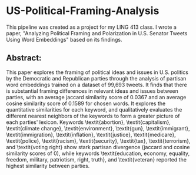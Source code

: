 # US-Political-Framing-Analysis
This pipeline was created as a project for my LING 413 class.  I wrote a paper, "Analyzing Political Framing and Polarization in U.S. Senator Tweets Using Word Embeddings" based on its findings.

## Abstract:
This paper explores the framing of political ideas and issues in U.S. politics by the Democratic and Republican parties through the analysis of partisan word embeddings trained on a dataset of 99,693 tweets.  It finds that there is substantial framing differences in relevant ideas and issues between parties, with an average jaccard similarity score of 0.0367 and an average cosine similarity score of 0.1589 for chosen words.  It explores the quantitative similarities for each keyword, and qualitatively evaluates the different nearest neighbors of the keywords to form a greater picture of each parties' lexicon.  Keywords \textit{abortion}, \textit{capitalism}, \textit{climate change}, \textit{environment}, \textit{gun}, \textit{immigrant}, \textit{immigration}, \textit{inflation}, \textit{justice}, \textit{medicare}, \textit{police}, \textit{racism}, \textit{security}, \textit{tax}, \textit{terrorism}, and \textit{voting right} show stark partisan divergence (jaccard and cosine similarity scores of 0), while keywords \textit{education, economy, equality, freedom, military, patriotism, right, truth}, and \textit{veteran} reported the highest similarity between parties.